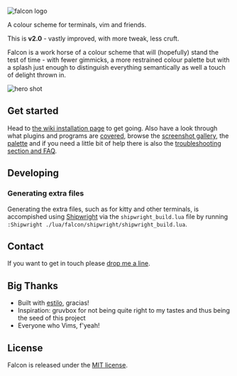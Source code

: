 ![falcon logo](https://raw.githubusercontent.com/fenetikm/falcon/master/support/logo2.png)

A colour scheme for terminals, vim and friends.

This is **v2.0** - vastly improved, with more tweak, less cruft.

Falcon is a work horse of a colour scheme that will (hopefully) stand the test of time - with fewer gimmicks, a more restrained colour palette but with a splash just enough to distinguish everything semantically as well a touch of delight thrown in.

![hero shot](https://raw.githubusercontent.com/fenetikm/falcon/master/support/hero2.png)

## Get started

Head to [the wiki installation page](https://github.com/fenetikm/falcon/wiki/Installation) to get going. Also have a look through what plugins and programs are [covered](https://github.com/fenetikm/falcon/wiki/Coverage), browse the [screenshot gallery](https://github.com/fenetikm/falcon/wiki/Screenshots), the [palette](https://github.com/fenetikm/falcon/wiki/Palette) and if you need a little bit of help there is also the [troubleshooting section and
FAQ](https://github.com/fenetikm/falcon/wiki/Troubleshooting-&-FAQ).

## Developing
### Generating extra files
Generating the extra files, such as for kitty and other terminals, is accompished using [Shipwright](https://github.com/rktjmp/shipwright.nvim) via the `shipwright_build.lua` file by running `:Shipwright ./lua/falcon/shipwright/shipwright_build.lua`.

## Contact

If you want to get in touch please [drop me a line](https://michaelwelford.com/contact).

## Big Thanks

* Built with [estilo](https://github.com/jacoborus/estilo), gracias!
* Inspiration: gruvbox for not being quite right to my tastes and thus being the seed of this project
* Everyone who Vims, f'yeah!

## License

Falcon is released under the [MIT license](https://github.com/fenetikm/falcon/blob/master/LICENSE).
